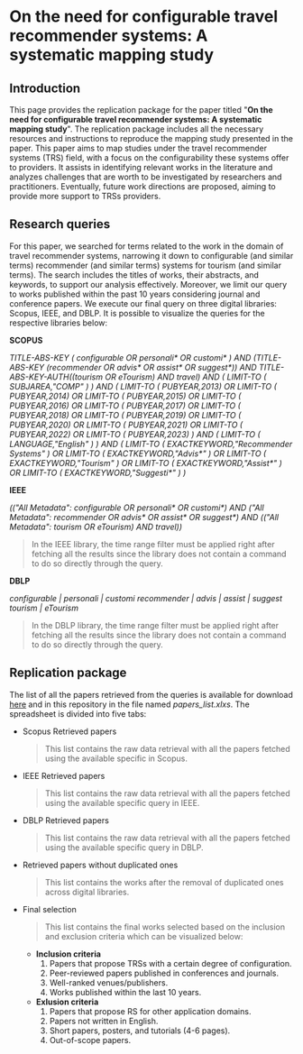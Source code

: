 On the need for configurable travel recommender systems:  A systematic mapping study
=====================================================================================

Introduction
------------

This page provides the replication package for the paper titled "**On the need for configurable travel recommender systems: A systematic mapping study**". The replication package includes all the necessary resources and instructions to reproduce the mapping study presented in the paper. This paper aims to map studies under the travel recommender systems (TRS) field, with a focus on the configurability these systems offer to providers. It assists in identifying relevant works in the literature and analyzes challenges that are worth to be investigated by researchers and practitioners. Eventually, future work directions are proposed, aiming to provide more support to TRSs providers.

Research queries
----------------

For this paper, we searched for terms related to the work in the domain of travel recommender systems, narrowing it down to configurable (and similar terms) recommender (and similar terms) systems for tourism (and similar terms). The search includes the titles of works, their abstracts, and keywords, to support our analysis effectively. Moreover, we limit our query to works published within the past 10 years considering journal and conference papers. We execute our final query on three digital libraries: Scopus, IEEE, and DBLP. It is possible to visualize the queries for the respective libraries below:

**SCOPUS**

*TITLE-ABS-KEY ( configurable OR personali\* OR customi\* ) AND (TITLE-ABS-KEY (recommender OR advis\* OR assist\* OR suggest\*)) AND TITLE-ABS-KEY-AUTH((tourism OR eTourism) AND travel) AND ( LIMIT-TO ( SUBJAREA,"COMP" ) ) AND ( LIMIT-TO ( PUBYEAR,2013) OR LIMIT-TO ( PUBYEAR,2014) OR LIMIT-TO ( PUBYEAR,2015) OR LIMIT-TO ( PUBYEAR,2016) OR LIMIT-TO ( PUBYEAR,2017) OR LIMIT-TO ( PUBYEAR,2018) OR LIMIT-TO ( PUBYEAR,2019) OR LIMIT-TO ( PUBYEAR,2020) OR LIMIT-TO ( PUBYEAR,2021) OR LIMIT-TO ( PUBYEAR,2022) OR LIMIT-TO ( PUBYEAR,2023) ) AND ( LIMIT-TO ( LANGUAGE,"English" ) ) AND ( LIMIT-TO ( EXACTKEYWORD,"Recommender Systems" ) OR LIMIT-TO ( EXACTKEYWORD,"Advis\*" ) OR LIMIT-TO ( EXACTKEYWORD,"Tourism" ) OR LIMIT-TO ( EXACTKEYWORD,"Assist\*" ) OR LIMIT-TO ( EXACTKEYWORD,"Suggesti\*" ) )*

**IEEE**

*(("All Metadata": configurable OR personali\* OR customi\*) AND ("All Metadata": recommender OR advis\* OR assist\* OR suggest\*) AND (("All Metadata": tourism OR eTourism) AND travel))*
> In the IEEE library, the time range filter must be applied right after fetching all the results since the library does not contain a command to do so directly through the query.

**DBLP**

*configurable | personali | customi recommender | advis | assist | suggest tourism | eTourism*
> In the DBLP library, the time range filter must be applied right after fetching all the results since the library does not contain a command to do so directly through the query.

Replication package
-------------------

The list of all the papers retrieved from the queries is available for download <a href="https://docs.google.com/spreadsheets/d/e/2PACX-1vRWkRdxScQJKkOmaO5X05JCfUnNe8Smzw0RmVP9oBqki2GUTANdo0IjQNiCXTY0D4XNmi2JP6vZgDSs/pub?output=xlsx" title="Download" download>here</a> and in this repository in the file named _papers_list.xlxs_. The spreadsheet is divided into five tabs:

- Scopus Retrieved papers
  > This list contains the raw data retrieval with all the papers fetched using the available specific in Scopus.
- IEEE Retrieved papers
  > This list contains the raw data retrieval with all the papers fetched using the available specific query in IEEE.
- DBLP Retrieved papers
  > This list contains the raw data retrieval with all the papers fetched using the available specific query in DBLP.
- Retrieved papers without duplicated ones
  > This list contains the works after the removal of duplicated ones across digital libraries.
- Final selection
  > This list contains the final works selected based on the inclusion and exclusion criteria which can be visualized below:
    - **Inclusion criteria**
      1. Papers that propose TRSs with a certain degree of configuration.
      2. Peer-reviewed papers published in conferences and journals.
      3. Well-ranked venues/publishers.
      4. Works published within the last 10 years.
    - **Exlusion criteria**
      1. Papers that propose RS for other application domains.
      2. Papers not written in English.
      3. Short papers, posters, and tutorials (4-6 pages).
      4. Out-of-scope papers.
